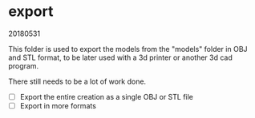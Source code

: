# export
20180531

This folder is used to export the models from the "models" folder in OBJ and STL format, to be later used with a 3d printer or another 3d cad program.

There still needs to be a lot of work done.

- [ ] Export the entire creation as a single OBJ or STL file
- [ ] Export in more formats

